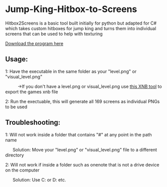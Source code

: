 # Jump-King-Hitbox-to-Screens
Hitbox2Screens is a basic tool built initially for python but adapted for C# which takes custom hitboxes for jump king and turns them into individual screens that can be used to help with texturing

[Download the program here](https://github.com/gitAdrianK/Jump-King-Hitbox-to-Screens/releases)

## Usage:
1: Have the executable in the same folder as your "level.png" or "visual_level.png"

&nbsp;&nbsp;&nbsp;&nbsp;&nbsp;&nbsp;&nbsp;&nbsp;&nbsp;&nbsp;->If you don't have a level.png or visual_level.png use [this XNB tool](https://github.com/LeonBlade/xnbcli/releases/tag/v1.0.7) to export the games xnb file

2: Run the exectuable, this will generate all 169 screens as individual PNGs to be used

## Troubleshooting:
1: Will not work inside a folder that contains "#" at any point in the path name

&nbsp;&nbsp;&nbsp;&nbsp;&nbsp;&nbsp;Solution: Move your "level.png" or "visual_level.png" file to a different directory

2: Will not work if inside a folder such as onenote that is not a drive device on the computer

&nbsp;&nbsp;&nbsp;&nbsp;&nbsp;&nbsp;Solution: Use C: or D: etc.

